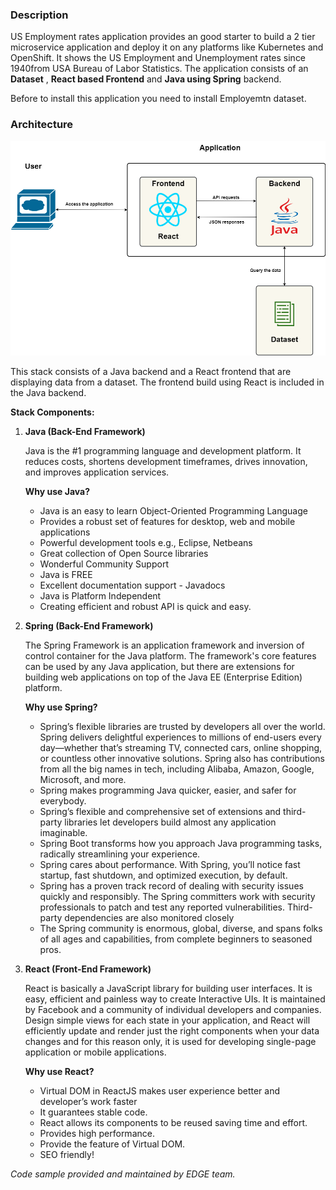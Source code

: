 ### Description

US Employment rates application provides an good starter to build a 2 tier microservice application and deploy it on any platforms like Kubernetes and OpenShift. It shows the US Employment and Unemployment rates since 1940from USA Bureau of Labor Statistics. The application consists of an **Dataset** , **React based Frontend** and **Java using Spring** backend.

Before to install this application you need to install Employemtn dataset.

### Architecture

![architecture](_images/arch.png)


This stack consists of a Java backend and a React frontend that are displaying data from a dataset. The frontend build using React is included in the Java backend. 

**Stack Components:**

1. **Java (Back-End Framework)**

   Java is the #1 programming language and development platform. It reduces costs, shortens development timeframes, drives innovation, and improves application services.

   **Why use Java?**

   - Java is an easy to learn Object-Oriented Programming Language
   - Provides a robust set of features for desktop, web and mobile applications
   - Powerful development tools e.g., Eclipse, Netbeans
   - Great collection of Open Source libraries
   - Wonderful Community Support
   - Java is FREE
   - Excellent documentation support - Javadocs
   - Java is Platform Independent
   - Creating efficient and robust API is quick and easy.

2. **Spring (Back-End Framework)**

   The Spring Framework is an application framework and inversion of control container for the Java platform. The framework's core features can be used by any Java application, but there are extensions for building web applications on top of the Java EE (Enterprise Edition) platform.

   **Why use Spring?**

   - Spring’s flexible libraries are trusted by developers all over the world. Spring delivers delightful experiences to millions of end-users every day—whether that’s streaming TV, connected cars, online shopping, or countless other innovative solutions. Spring also has contributions from all the big names in tech, including Alibaba, Amazon, Google, Microsoft, and more.
   - Spring makes programming Java quicker, easier, and safer for everybody.
   - Spring’s flexible and comprehensive set of extensions and third-party libraries let developers build almost any application imaginable.
   - Spring Boot transforms how you approach Java programming tasks, radically streamlining your experience. 
   - Spring cares about performance. With Spring, you’ll notice fast startup, fast shutdown, and optimized execution, by default.
   - Spring has a proven track record of dealing with security issues quickly and responsibly. The Spring committers work with security professionals to patch and test any reported vulnerabilities. Third-party dependencies are also monitored closely
   - The Spring community is enormous, global, diverse, and spans folks of all ages and capabilities, from complete beginners to seasoned pros.

2. **React (Front-End Framework)**

   React is basically a JavaScript library for building user interfaces. It is easy, efficient and painless way to create Interactive UIs. It is maintained by Facebook and a community of individual developers and companies. Design simple views for each state in your application, and React will efficiently update and render just the right components when your data changes and for this reason only, it is used for developing single-page application or mobile applications.

   **Why use React?**

   - Virtual DOM in ReactJS makes user experience better and developer’s work faster
   - It guarantees stable code.
   - React allows its components to be reused saving time and effort.
   - Provides high performance.
   - Provide the feature of Virtual DOM.
   - SEO friendly!


*Code sample provided and maintained by EDGE team.*